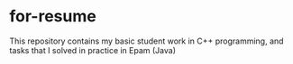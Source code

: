 # for-resume
This repository contains my basic student work in C++ programming, and tasks that I solved in practice in Epam (Java)
